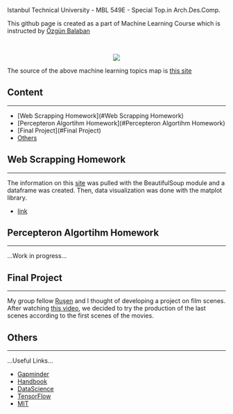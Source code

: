   
Istanbul Technical University - MBL 549E - Special Top.in Arch.Des.Comp.

This github page is created as a part of Machine Learning Course which is instructed by [Özgün Balaban](https://github.com/AlpinistPanda)

<br/>
<p align="center">
  <img src="https://i.vas3k.ru/7vx.jpg">
</p>

The source of the above machine learning topics map is [this site](https://vas3k.com/blog/machine_learning/)

## Content
----------------------------------------------------------------------------------------------------------------------------------------
* [Web Scrapping Homework](#Web Scrapping Homework)
* [Percepteron Algortihm Homework](#Percepteron Algortihm Homework)
* [Final Project](#Final Project)
* [Others](#Others)



## Web Scrapping Homework
----------------------------------------------------------------------------------------------------------------------------------------
The information on this [site](http://www.skyscrapercenter.com/buildings) was pulled with the BeautifulSoup module and a dataframe was created. Then, data visualization was done with the matplot library.
* [link](https://github.com/dilanoner/ML-Architecture/blob/master/web-scrapping-homework-skyscraper.py)

## Percepteron Algortihm Homework
----------------------------------------------------------------------------------------------------------------------------------------
...Work in progress...


## Final Project
----------------------------------------------------------------------------------------------------------------------------------------
My group fellow [Ruşen](https://ruseneroglu.github.io/MLinArchitecture/) and I thought of developing a project on film scenes. After watching [this video](https://vimeo.com/122378469?fbclid=IwAR0I8y4nC2gfigSMcmQTPYr0BKmsKN-39VZdNfv_rAXtGO_Dj8fMIG4tQ4U), 
we decided to try the production of the last scenes according to the first scenes of the movies.
## Others
----------------------------------------------------------------------------------------------------------------------------------------
...Useful Links...
* [Gapminder](https://www.gapminder.org/)
* [Handbook](https://jakevdp.github.io/PythonDataScienceHandbook/)
* [DataScience](https://towardsdatascience.com/)
* [TensorFlow](https://www.tensorflow.org/)
* [MIT](https://deeplearning.mit.edu/)
